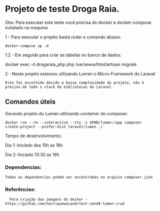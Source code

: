 # Projeto de teste Droga Raia.

Obs: Para executar este teste você precisa do docker e docker-compose instalado na maquina

1 - Para executar o projeto basta rodar o comando abaixo:

	docker-compose up -d

1.2 - Em seguida para criar as tabelas no banco de dados:

  docker exec -it drogaraia_php php /var/www/html/artisan migrate



2 - Neste projeto estamos utilizando Lumen o Micro-Framework do Laravel

    Este foi escolhido devido a baixa complexidade do projeto, não é preciso de todo o stack de bibliotecas do Laravel.

## Comandos úteis

Gerando projeto do Lumen utilizando conteiner do composer.

	docker run --rm --interactive --tty -v $PWD/lumen:/app composer create-project --prefer-dist laravel/lumen ./


Tempo de desenvolvimento:

  Dia 1: Iniciado das 15h as 16h

  Dia 2: Iniciado 13:30 as 16h

### Dependencias:

    Todas as dependencias podem ser encontradas no arquivo composer.json

### Referências: 

      Para criação das imagens do docker - https://github.com/henriqueweiand/test-send4-lumen-crud